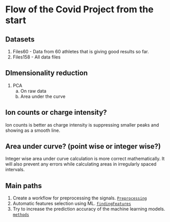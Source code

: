 # Flow of the Covid Project from the start

## Datasets
1. Files60 - Data from 60 athletes that is giving good results so far.
2. Files158 - All data files

## DImensionality reduction
1) PCA 
   <ol type = 'a'>
   <li> On raw data
   <li> Area under the curve
</ol>

## Ion counts or charge intensity?
Ion counts is better as charge intensity is suppressing smaller peaks and showing as a smooth line.


## Area under curve? (point wise or integer wise?)
Integer wise area under curve calculation is more correct mathematically. It will also prevent any errors while calculating areas in irregularly spaced intervals.


## Main paths
1) Create a workflow for preprocessing the signals. [`Preprocessing`](preprocessing.md)
2) Automatic features selection using ML. [`findingFeatures`](findingFeatures.md) 
3) Try to increase the prediction accuracy of the machine learning models. [`methods`](methods.md)
